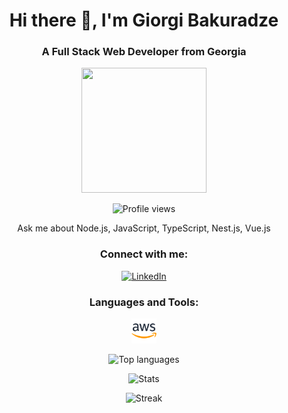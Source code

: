 <h1 align="center">Hi there 👋, I'm Giorgi Bakuradze</h1>
<h3 align="center">A Full Stack Web Developer from Georgia</h3>

<p align="center">
  <img src="https://media1.giphy.com/media/v1.Y2lkPTc5MGI3NjExMGhuMGE0dWptOTMwZWEwcmp0bG51eTA4Znc5bG90dzI1MGQ1ZmMyeCZlcD12MV9pbnRlcm5hbF9naWZfYnlfaWQmY3Q9Zw/QpVUMRUJGokfqXyfa1/giphy.gif"  width="200" height="200">
</p>

<p align="center">
  <img src="https://komarev.com/ghpvc/?username=jinogio&label=Profile%20views&color=0e75b6&style=flat" alt="Profile views" />
</p>

<p align="center">Ask me about Node.js, JavaScript, TypeScript, Nest.js, Vue.js</p>

<h3 align="center">Connect with me:</h3>
<p align="center">
  <a href="https://linkedin.com/in/giorgi-bakuradze-267999237" target="_blank"><img src="https://raw.githubusercontent.com/rahuldkjain/github-profile-readme-generator/master/src/images/icons/Social/linked-in-alt.svg" alt="LinkedIn" height="30" width="40" /></a>
</p>

<h3 align="center">Languages and Tools:</h3>
<p align="center">
  <img src="https://raw.githubusercontent.com/devicons/devicon/master/icons/amazonwebservices/amazonwebservices-original-wordmark.svg" alt="AWS" width="40" height="40"/>
  <!-- Add more icons here -->
</p>

<p align="center">
  <img src="https://github-readme-stats.vercel.app/api/top-langs?username=jinogio&show_icons=true&locale=en&layout=compact" alt="Top languages" />
</p>

<p align="center">
  <img src="https://github-readme-stats.vercel.app/api?username=jinogio&show_icons=true&locale=en" alt="Stats" />
</p>

<p align="center">
  <img src="https://github-readme-streak-stats.herokuapp.com/?user=jinogio&" alt="Streak" />
</p>

